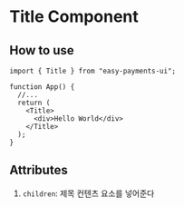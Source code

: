 # Title Component

## How to use

```tsx
import { Title } from "easy-payments-ui";

function App() {
  //...
  return (
    <Title>
      <div>Hello World</div>
    </Title>
  );
}
```

## Attributes

1. `children`: 제목 컨텐츠 요소를 넣어준다
